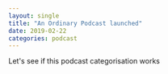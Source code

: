 ```yaml
---
layout: single
title: "An Ordinary Podcast launched"
date: 2019-02-22
categories: podcast
---
```


Let's see if this podcast categorisation works
